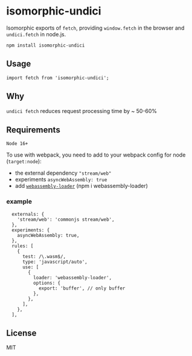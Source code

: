 # isomorphic-undici

Isomorphic exports of `fetch`, providing `window.fetch`  in the browser and `undici.fetch` in node.js.

```
npm install isomorphic-undici
```

## Usage


``` 
import fetch from 'isomorphic-undici';
```

## Why

`undici fetch` reduces request processing time by ~ 50-60%

## Requirements
 `Node 16+`

To use with webpack, you need to add to your webpack config for node (`target:node`):
- the external dependency `"stream/web"`
- experiments `asyncWebAssembly: true` 
- add [`webassembly-loader`](https://www.npmjs.com/package/webassembly-loader) (npm i webassembly-loader)



### example
```
  externals: {
    'stream/web': 'commonjs stream/web',
  },
  experiments: {
    asyncWebAssembly: true,
  },
  rules: [
    {
      test: /\.wasm$/,
      type: 'javascript/auto',
      use: [
        {
          loader: 'webassembly-loader',
          options: {
            export: 'buffer', // only buffer
          },
        },
      ],
    },
  ],
```
## License

MIT
